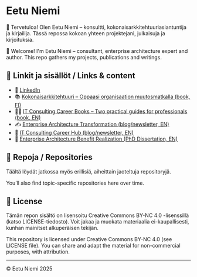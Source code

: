 # Eetu Niemi

👋 Tervetuloa! Olen Eetu Niemi – konsultti, kokonaisarkkitehtuuriasiantuntija ja kirjailija. Tässä repossa kokoan yhteen projektejani, julkaisuja ja kirjoituksia.

👋 Welcome! I'm Eetu Niemi – consultant, enterprise architecture expert and author. This repo gathers my projects, publications and writings.

## 🔗 Linkit ja sisällöt / Links & content

- 🔗 [LinkedIn](https://www.linkedin.com/in/eetuniemiphd)
- 📚 [Kokonaisarkkitehtuuri – Oppaasi organisaation muutosmatkalla (book, FI)](https://kokonaisarkkitehtuuri.com)
- 📒📘 [IT Consulting Career Books – Two practical guides for professionals (book, EN)](https://itconsulting.carrd.co)
- ✍️ [Enterprise Architecture Transformation (blog/newsletter, EN)](https://www.eatransformation.com)
- 💼 [IT Consulting Career Hub (blog/newsletter, EN)](https://www.itconsultingcareer.com)
- 📄 [Enterprise Architecture Benefit Realization (PhD Dissertation, EN)](http://urn.fi/URN:ISBN:978-952-15-3850-6)

## 📁 Repoja / Repositories

Täältä löydät jatkossa myös erillisiä, aiheittain jaoteltuja repositoryjä.

You’ll also find topic-specific repositories here over time.

## 📜 License

Tämän repon sisältö on lisensoitu Creative Commons BY-NC 4.0 -lisenssillä (katso LICENSE-tiedosto). Voit jakaa ja muokata materiaalia ei-kaupallisesti, kunhan mainitset alkuperäisen tekijän.

This repository is licensed under Creative Commons BY-NC 4.0 (see LICENSE file). You can share and adapt the material for non-commercial purposes, with attribution.

---
© Eetu Niemi 2025
